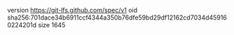 version https://git-lfs.github.com/spec/v1
oid sha256:701dace34b6911ccf4344a350b76dfe59bd29df12162cd7034d459160224201d
size 1645
